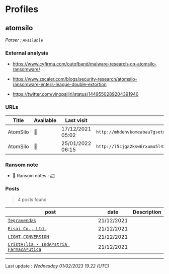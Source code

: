 # Profiles

## **atomsilo**

> 

_Parser : `Available`_

### External analysis
- https://www.cyfirma.com/outofband/malware-research-on-atomsilo-ransomware/

- https://www.zscaler.com/blogs/security-research/atomsilo-ransomware-enters-league-double-extortion

- https://twitter.com/vinopaljiri/status/1449550289204391940

### URLs
| Title | Available | Last visit | fqdn | Screenshot 
|---|---|---|---|---|
| AtomSilo | 🔴 | 17/12/2021 05:02 | `http://mhdehvkomeabau7gsetnsrhkfign4jgnx3wajth5yb5h6kvzbd72wlqd.onion` | ❌ | 
| AtomSilo | 🔴 | 25/01/2022 06:15 | `http://l5cjga2ksw6rxumu5l4xxn3cmahhi2irkbwg3amx6ajroyfmfgpfllid.onion` | ❌ | 


### Ransom note
* 📝 Ransom notes :  <a href="/ransomware_notes/atomsilo/atomsilo.hta" target=_blank>#1</a> 

### Posts

> 4 posts found

| post | date | Description
|---|---|---|
| [`Tegravendas`](https://google.com/search?q=Tegravendas) | 21/12/2021 |   |
| [`Eisai Co., Ltd.`](https://google.com/search?q=Eisai+Co.%2C+Ltd.) | 21/12/2021 |   |
| [`LIGHT CONVERSION`](https://google.com/search?q=LIGHT+CONVERSION) | 21/12/2021 |   |
| [`CristÃ¡lia - IndÃºstria FarmacÃªutica`](https://google.com/search?q=Crist%C3%83%C2%A1lia+-+Ind%C3%83%C2%BAstria+Farmac%C3%83%C2%AAutica) | 21/12/2021 |   |

 --- 


Last update : _Wednesday 01/02/2023 19.22 (UTC)_
